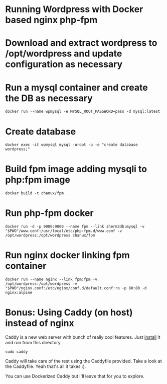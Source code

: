 # Running Wordpress with Docker based nginx php-fpm

# Download and extract wordpress to /opt/wordpress and update configuration as necessary

# Run a mysql container and create the DB as necessary

    docker run --name wpmysql -e MYSQL_ROOT_PASSWORD=pass -d mysql:latest

# Create database

    docker exec -it wpmysql mysql -uroot -p -e "create database wordpress;"

# Build fpm image adding mysqli to php:fpm image

    docker build -t chanux/fpm .

# Run php-fpm docker

    docker run -d -p 9000:9000 --name fpm --link sherm3db:mysql -v "$PWD"/www.conf:/usr/local/etc/php-fpm.d/www.conf -v /opt/wordpress:/opt/wordpress chanux/fpm

# Run nginx docker linking fpm container

    docker run --name nginx --link fpm:fpm -v /opt/wordpress:/opt/wordpress -v "$PWD"/nginx.conf:/etc/nginx/conf.d/default.conf:ro -p 80:80 -d nginx:alpine

# Bonus: Using Caddy (on host) instead of nginx

Caddy is a new web server with bunch of really cool features.
Just [install](https://caddyserver.com/download) it and run from this directory.

    sudo caddy

Caddy will take care of the rest using the Caddyfile provided.
Take a look at the Caddyfile. Yeah that's all it takes :).

You can use Dockerized Caddy but I'll leave that for you to explore.
